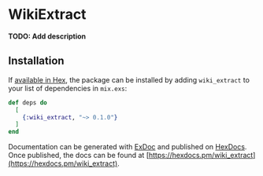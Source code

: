 # WikiExtract

**TODO: Add description**

## Installation

If [available in Hex](https://hex.pm/docs/publish), the package can be installed
by adding `wiki_extract` to your list of dependencies in `mix.exs`:

```elixir
def deps do
  [
    {:wiki_extract, "~> 0.1.0"}
  ]
end
```

Documentation can be generated with [ExDoc](https://github.com/elixir-lang/ex_doc)
and published on [HexDocs](https://hexdocs.pm). Once published, the docs can
be found at [https://hexdocs.pm/wiki_extract](https://hexdocs.pm/wiki_extract).

